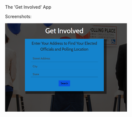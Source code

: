 The 'Get Involved' App

Screenshots:

![Alt text](https://github.com/ianedavery/Voting-location-app/blob/master/screenshots/addressform.png)
